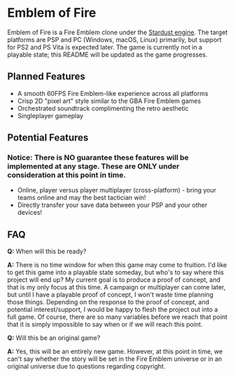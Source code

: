 # Emblem of Fire

Emblem of Fire is a Fire Emblem clone under the [Stardust engine](https://github.com/NT-Bourgeois-Iridescence-Technologies/Stardust-Engine). The target platforms are PSP and PC (Windows, macOS, Linux) primarily, but support for PS2 and PS Vita is expected later. The game is currently not in a playable state; this README will be updated as the game progresses.

## Planned Features

- A smooth 60FPS Fire Emblem-like experience across all platforms
- Crisp 2D "pixel art" style similar to the GBA Fire Emblem games
- Orchestrated soundtrack complimenting the retro aesthetic
- Singleplayer gameplay

## Potential Features
### Notice: There is NO guarantee these features will be implemented at any stage. These are ONLY under consideration at this point in time.

- Online, player versus player multiplayer (cross-platform) - bring your teams online and may the best tactician win!
- Directly transfer your save data between your PSP and your other devices! 

## FAQ

**Q:** When will this be ready?

**A:** There is no time window for when this game may come to fruition. I'd like to get this game into a playable state someday, but who's to say where this project will end up? My current goal is to produce a proof of concept, and that is my only focus at this time. A campaign or multiplayer can come later, but until I have a playable proof of concept, I won't waste time planning those things. Depending on the response to the proof of concept, and potential interest/support, I would be happy to flesh the project out into a full game. Of course, there are so many variables before we reach that point that it is simply impossible to say when or if we will reach this point.

**Q:** Will this be an original game?

**A:** Yes, this will be an entirely new game. However, at this point in time, we can't say whether the story will be set in the Fire Emblem universe or in an original universe due to questions regarding copyright.
